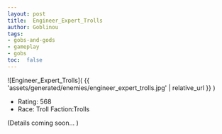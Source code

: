 ```yaml
---
layout: post
title:  Engineer_Expert_Trolls
author: Goblinou
tags:
- gobs-and-gods
- gameplay
- gobs
toc:  false
---
```


![Engineer_Expert_Trolls]( {{ 'assets/generated/enemies/engineer_expert_trolls.jpg' | relative_url }} )
- Rating: 568
- Race: Troll  Faction:Trolls

(Details coming soon... )